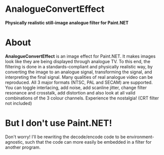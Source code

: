 # AnalogueConvertEffect
**Physically realistic still-image analogue filter for Paint.NET**

# About
**AnalogueConvertEffect** is an image effect for Paint.NET. It makes images look like they are being displayed through analogue TV. To this end, the filtering is done in a standards-compliant and physically realistic way, by converting the image to an analogue signal, transforming the signal, and interpreting the final signal. Many qualities of real analogue video can be reproduced. All 3 major formats (NTSC, PAL and SECAM) are supported. You can toggle interlacing, add noise, add scanline jitter, change filter resonance and crosstalk, add distortion and also look at all valid combinations of the 3 colour channels. Experience the nostalgia! (CRT filter not included)

# But I don't use Paint.NET!
Don't worry! I'll be rewriting the decode/encode code to be environment-agnostic, such that the code can more easily be embedded in a filter for another program.